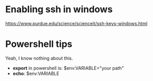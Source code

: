 # Enabling ssh in windows

https://www.purdue.edu/science/scienceit/ssh-keys-windows.html

# Powershell tips

Yeah, I know nothing about this.

- **export** in powershell is: $env:VARIABLE="your path"
- **echo**: $env:VARIABLE 
  
